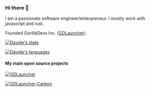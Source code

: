 ### Hi there 👋
I am a passionate software engineer/enterpreneur. I mostly work with javascript and rust.

Founded GorillaDevs Inc. ([GDLauncher](https://gdlauncher.com)).

[![Davide's stats](https://github-readme-stats.vercel.app/api?username=blarfoon&include_all_commits=true)](https://github-readme-stats.vercel.app/api?username=blarfoon&include_all_commits=true)

[![Davide's languages](https://github-readme-stats.vercel.app/api/top-langs/?username=blarfoon&layout=donut)](https://github-readme-stats.vercel.app/api/top-langs/?username=blarfoon&layout=donut)

#### My main open source projects

[![GDLauncher](https://github-readme-stats.vercel.app/api/pin?username=gorilla-devs&repo=GDLauncher)](https://github-readme-stats.vercel.app/api/pin?username=gorilla-devs&repo=GDLauncher)

[![GDLauncher-Carbon](https://github-readme-stats.vercel.app/api/pin?username=gorilla-devs&repo=GDLauncher-Carbon)](https://github-readme-stats.vercel.app/api/pin?username=gorilla-devs&repo=GDLauncher-Carbon)
<!--
**killpowa/killpowa** is a ✨ _special_ ✨ repository because its `README.md` (this file) appears on your GitHub profile.

Here are some ideas to get you started:

- 🔭 I’m currently working on ...
- 🌱 I’m currently learning ...
- 👯 I’m looking to collaborate on ...
- 🤔 I’m looking for help with ...
- 💬 Ask me about ...
- 📫 How to reach me: ...
- 😄 Pronouns: ...
- ⚡ Fun fact: ...
-->
